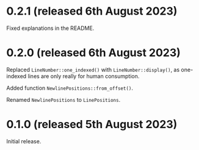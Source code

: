 # 0.2.1 (released 6th August 2023)

Fixed explanations in the README.

# 0.2.0 (released 6th August 2023)

Replaced `LineNumber::one_indexed()` with `LineNumber::display()`, as
one-indexed lines are only really for human consumption.

Added function `NewlinePositions::from_offset()`.

Renamed `NewlinePositions` to `LinePositions`.

# 0.1.0 (released 5th August 2023)

Initial release.
